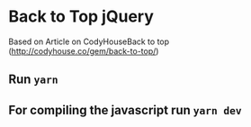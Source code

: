 # Back to Top jQuery

Based on Article on CodyHouseBack to top (http://codyhouse.co/gem/back-to-top/)

## Run `yarn`

## For compiling the javascript run `yarn dev`
